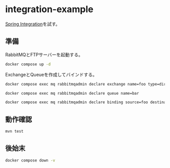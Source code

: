 # integration-example

[Spring Integration](https://spring.io/projects/spring-integration)を試す。

## 準備

RabbitMQとFTPサーバーを起動する。

```sh
docker compose up -d
```

ExchangeとQueueを作成してバインドする。

```sh
docker compose exec mq rabbitmqadmin declare exchange name=foo type=direct
```

```sh
docker compose exec mq rabbitmqadmin declare queue name=bar
```

```sh
docker compose exec mq rabbitmqadmin declare binding source=foo destination=bar
```

## 動作確認

```sh
mvn test
```

## 後始末

```sh
docker compose down -v
```


